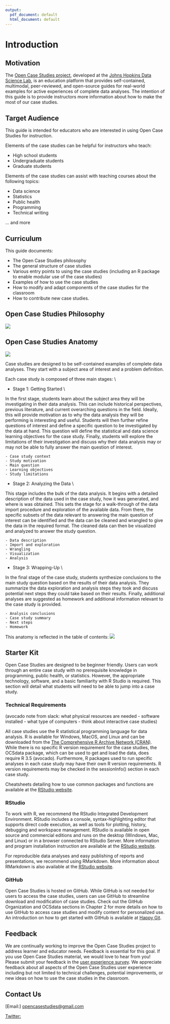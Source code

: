 ```yaml
---
output:
  pdf_document: default
  html_document: default
---
```




# Introduction


## Motivation
The [Open Case Studies project](https://www.opencasestudies.org), developed at the [Johns Hopkins Data Science Lab](https://jhudatascience.org/), is an education platform that provides self-contained, multimodal, peer-reviewed, and open-source guides for real-world examples for active experiences of complete data analyses. The intention of this guide is to provide instructors more information about how to make the most of our case studies.


## Target Audience  

This guide is intended for educators who are interested in using Open Case Studies for instruction.

Elements of the case studies can be helpful for instructors who teach:

- High school students
- Undergraduate students
- Graduate students

Elements of the case studies can assist with teaching courses about the following topics:

- Data science
- Statistics
- Public health
- Programming
- Technical writing  

... and more

## Curriculum  

This guide documents:

- The Open Case Studies philosophy 
- The general structure of case studies
- Various entry points to using the case studies (including an R package to enable modular use of the case studies)
- Examples of how to use the case studies
- How to modify and adapt components of the case studies for the classroom
- How to contribute new case studies. 


## Open Case Studies Philosophy

![](resources/images/01-intro_files/figure-docx//17DhSo5YTKzP9bl-zfduezsyfItZRzJYmIgczUvr-Cw0_g107fd794960_0_154.png)

## Open Case Studies Anatomy



![](assets/ocs_anatomy.png)

Case studies are designed to be self-contained examples of complete data analyses. They start with a subject area of interest and a problem definition. 

Each case study is composed of three main stages: \ 

- Stage 1: Getting Started \ 

In the first stage, students learn about the subject area they will be investigating in their data analysis. This can include historical perspectives, previous literature, and current overarching questions in the field. Ideally, this will provide motivation as to why the data analysis they will be performing is interesting and useful. Students will then further refine questions of interest and define a specific question to be investigated by the data at hand. This question will define the statistical and data science learning objectives for the case study. Finally, students will explore the limitations of their investigation and discuss why their data analysis may or may not be able to fully answer the main question of interest. 

	- Case study context
	- Study motivation
	- Main question
	- Learning objectives 
	- Study limitations 

- Stage 2: Analyzing the Data \ 

This stage includes the bulk of the data analysis. It begins with a detailed description of the data used in the case study, how it was generated, and where is was obtained. This sets the stage for a walk-through of the data import procedure and exploration of the available data. From there, the specific subsets of the data relevant to answering the main question of interest can be identified and the data can be cleaned and wrangled to give the data in the required format. The cleaned data can then be visualized and analyzed to answer the study question. 

	- Data description
	- Import and exploration 
	- Wrangling 
	- Visualization 
	- Analysis 

- Stage 3: Wrapping-Up \ 

In the final stage of the case study, students synthesize conclusions to the main study question based on the results of their data analysis. They summarize the data exploration and analysis steps they took and discuss potential next steps they could take based on their results. Finally, additional analyses are suggested as homework and additional information relevant to the case study is provided. 

	- Analysis conclusions 
	- Case study summary
	- Next steps 
	- Homework 

	
This anatomy is reflected in the table of contents:	
![](assets/OCS_TOC_anatomy.png)


## Starter Kit

Open Case Studies are designed to be beginner friendly. Users can work through an entire case study with no prerequisite knowledge in programming, public health, or statistics. However, the appropriate technology, software, and a basic familiarity with R Studio is required. This section will detail what students will need to be able to jump into a case study. 

### Technical Requirements 

(avocado note from slack: what physical resources are needed - software installed - what type of computers - think about interactive case studies)

All case studies use the R statistical programming language for data analysis. R is available for Windows, MacOS, and Linux and can be downloaded from the [The Comprehensive R Archive Network (CRAN)](https://cran.r-project.org/). While there is no specific R version requirement for the case studies, the OCSdata package, which can be used to get and load the data, does require R 3.5 (avocado). Furthermore, R packages used to run specific analyses in each case study may have their own R version requirements. R version requirements may be checked in the sessionInfo() section in each case study.

Cheatsheets detailing how to use common packages and functions are available at the [RStudio website](https://www.rstudio.com/resources/cheatsheets/).  

### RStudio

To work with R, we recommend the RStudio Integrated Development Environment. RStudio includes a console, syntax-highlighting editor that supports direct code execution, as well as tools for plotting, history, debugging and workspace management. RStudio is available in open source and commercial editions and runs on the desktop (Windows, Mac, and Linux) or in a browser connected to RStudio Server. More information and program installation instruction are available at the [RStudio website](https://www.rstudio.com/products/rstudio/).

For reproducible data analyses and easy publishing of reports and presentations, we recommend using RMarkdown. More information about RMarkdown is also available at the [RStudio website](https://rmarkdown.rstudio.com/index.html).  

### GitHub  

Open Case Studies is hosted on GitHub. While GitHub is not needed for users to access the case studies, users can use GitHub to streamline download and modification of case studies. Check out the GitHub Organization and OCSdata sections in Chapter 2 for more details on how to use GitHub to access case studies and modify content for personalized use. An introduction on how to get started with GitHub is available at [Happy Git](https://happygitwithr.com/index.html). 

## Feedback  

We are continually working to improve the Open Case Studies project to address learner and educator needs. Feedback is essential for this goal. If you use Open Case Studies material, we would love to hear from you! Please submit your feedback in the [user experience survey](https://www.opencasestudies.org/). We appreciate feedback about all aspects of the Open Case Studies user experience including but not limited to technical challenges, potential improvements, or new ideas on how to use the case studies in the classroom. 

## Contact Us 

[Email:] opencasestudies@gmail.com

[Twitter:](https://twitter.com/opencasestudies)
